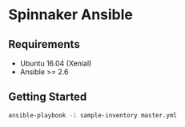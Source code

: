 # Spinnaker Ansible

## Requirements
- Ubuntu 16.04 (Xenial)
- Ansible >= 2.6

## Getting Started
```sh
ansible-playbook -i sample-inventory master.yml
```
